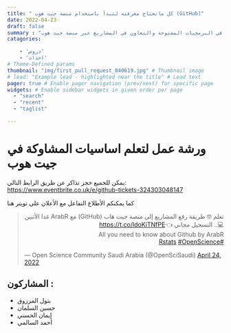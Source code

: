 ```yaml
---
title: " كل ماتحتاج معرفته لتبدأ باستخدام منصة جيت هوب (GitHub)"
date: 2022-04-23
draft: false
summary : "ورشة عملية لتساعد مجتمع عرب آر في المساهمة في البرمجيات المفتوحة والتعاون في المشاريع عبر منصة جيت هوب"
catagories:

    - 'دروس'
    - 'احداث'
# Theme-Defined params
thumbnail: "img/first_pull_request_040619.jpg" # Thumbnail image
# lead: "Example lead - highlighted near the title" # Lead text
pager: true # Enable pager navigation (prev/next) for specific page
widgets: # Enable sidebar widgets in given order per page
  - "search"
  - "recent"
  - "taglist"

---
```


# ورشة عمل لتعلم اساسيات المشاوكة في جيت هوب

يمكن للجميع حجز تذاكر عن طريق الرابط التالي:
https://www.eventbrite.co.uk/e/github-tickets-324303048147


كما يمكنكم الأطلاع التفاعل مع الأعلان على تويتر هنا

<blockquote class="twitter-tweet"><p lang="und" dir="rtl">تعلم 🤓 طريقة رفع المشاريع إلى منصة جيت هاب (GitHub) مع ArabR غدا الأثنين 💻.. التسجيل مجاني 👈<a href="https://t.co/IdoKiTNfPE">https://t.co/IdoKiTNfPE</a><br>All you need to know about Github by ArabR<br> <a href="https://twitter.com/hashtag/Rstats?src=hash&amp;ref_src=twsrc%5Etfw">#Rstats</a> <a href="https://twitter.com/hashtag/OpenScience?src=hash&amp;ref_src=twsrc%5Etfw">#OpenScience</a></p>&mdash; Open Science Community Saudi Arabia (@OpenSciSaudi) <a href="https://twitter.com/OpenSciSaudi/status/1518139618314661888?ref_src=twsrc%5Etfw">April 24, 2022</a></blockquote> <script async src="https://platform.twitter.com/widgets.js" charset="utf-8"></script>


## المشاركون :
- بتول المرزوق
- حسين السلمان
- إيمان الحسني
- أحمد السالمي

